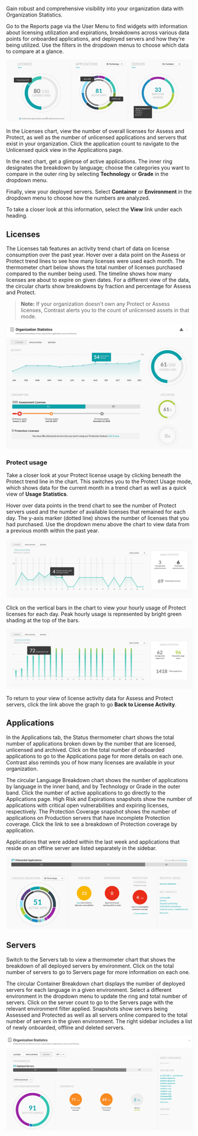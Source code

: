 <!--
title: "Organization Statistics"
description: "Overview of organization statistics charts"
tags: "user reports licenses applications servers organizations report"
-->

Gain robust and comprehensive visibility into your organization data with Organization Statistics.


Go to the Reports page via the User Menu to find widgets with information about licensing utilization and expirations, breakdowns across various data points for onboarded applications, and deployed servers and how they’re being utilized. Use the filters in the dropdown menus to choose which data to compare at a glance.

<a href="assets/images/Org-stats-reports-page.png" rel="lightbox" title="Organization statistics on Reports page"><img class="thumbnail" src="assets/images/Org-stats-reports-page.png"/></a>

In the Licenses chart, view the number of overall licenses for Assess and Protect, as well as the number of unlicensed applications and servers that exist in your organization. Click the application count to navigate to the Unlicensed quick view in the Applications page. 

In the next chart, get a glimpse of active applications. The inner ring designates the breakdown by language; choose the categories you want to compare in the outer ring by selecting **Technology** or **Grade** in the dropdown menu. 

Finally, view your deployed servers. Select **Container** or **Environment** in the dropdown menu to choose how the numbers are analyzed. 

To take a closer look at this information, select the **View** link under each heading. 

## Licenses

The Licenses tab features an activity trend chart of data on license consumption over the past year. Hover over a data point on the Assess or Protect trend lines to see how many licenses were used each month. The thermometer chart below shows the total number of licenses purchased compared to the number being used. The timeline shows how many licenses are about to expire on given dates. For a different view of the data, the circular charts show breakdowns by fraction and percentage for Assess and Protect. 

>**Note:** If your organization doesn't own any Protect or Assess licenses, Contrast alerts you to the count of unlicensed assets in that mode.

<a href="assets/images/Org-stats-licenses.png" rel="lightbox" title="Organization statistics for licenses"><img class="thumbnail" src="assets/images/Org-stats-licenses.png"/></a>

### Protect usage 

Take a closer look at your Protect license usage by clicking beneath the Protect trend line in the chart. This switches you to the Protect Usage mode, which shows data for the current month in a trend chart as well as a quick view of **Usage Statistics**. 

Hover over data points in the trend chart to see the number of Protect servers used and the number of available licenses that remained for each day. The y-axis marker (dotted line) shows the number of licenses that you had purchased. Use the dropdown menu above the chart to view data from a previous month within the past year. 

<a href="assets/images/Protect-license-usage.png" rel="lightbox" title="Organization statistics for Protect licenses"><img class="thumbnail" src="assets/images/Protect-license-usage.png"/></a>

Click on the vertical bars in the chart to view your hourly usage of Protect licenses for each day. Peak hourly usage is represented by bright green shading at the top of the bars. 

<a href="assets/images/Protect-license-usage-hours.png" rel="lightbox" title="Hourly usage statistics for Protect licenses"><img class="thumbnail" src="assets/images/Protect-license-usage-hours.png"/></a>

To return to your view of license activity data for Assess and Protect servers, click the link above the graph to go **Back to License Activity**. 

## Applications

In the Applications tab, the Status thermometer chart shows the total number of applications broken down by the number that are licensed, unlicensed and archived. Click on the total number of onboarded applications to go to the Applications page for more details on each one. Contrast also reminds you of how many licenses are available in your organization. 

The circular Language Breakdown chart shows the number of applications by language in the inner band, and by Technology or Grade in the outer band. Click the number of active applications to go directly to the Applications page. High Risk and Expirations snapshots show the number of applications with critical open vulnerabilities and expiring licenses, respectively. The Protection Coverage snapshot shows the number of applications on Production servers that have incomplete Protection coverage. Click the link to see a breakdown of Protection coverage by application. 

Applications that were added within the last week and applications that reside on an offline server are listed separately in the sidebar. 

<a href="assets/images/Org-stats-apps.png" rel="lightbox" title="Organization statistics for licenses"><img class="thumbnail" src="assets/images/Org-stats-apps.png"/></a>

## Servers  

Switch to the Servers tab to view a thermometer chart that shows the breakdown of all deployed servers by environment. Click on the total number of servers to go to Servers page for more information on each one. 

The circular Container Breakdown chart displays the number of deployed servers for each language in a given environment. Select a different environment in the dropdown menu to update the ring and total number of servers. Click on the server count to go to the Servers page with the relevant environment filter applied. Snapshots show servers being Assessed and Protected as well as all servers online compared to the total number of servers in the given environment. The right sidebar includes a list of newly onboarded, offline and deleted servers. 

<a href="assets/images/Org-stats-servers.png" rel="lightbox" title="Organization statistics for applications"><img class="thumbnail" src="assets/images/Org-stats-servers.png"/></a>



